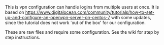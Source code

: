 This is vpn configuration can handle logins from multiple users at once.  It is based on https://www.digitalocean.com/community/tutorials/how-to-set-up-and-configure-an-openvpn-server-on-centos-7 with some updates, since the tutorial does not work 'out of the box' for our configuration.

These are raw files and require some configuration.  See the wiki for step by step instructions.
